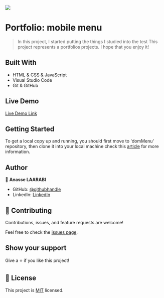 ![](https://img.shields.io/badge/Microverse-blueviolet)

# Portfolio: mobile menu

>In this project, I started putting the things I studied into the test
>This project represents a portfolios projects.
>I hope that you enjoy it!


## Built With

- HTML & CSS & JavaScript
- Visual Studio Code
- Git & GitHub

## Live Demo

[Live Demo Link](https://a-laarabi.github.io/Portfolio_Mobile-version/)

## Getting Started

To get a local copy up and running, you should first move to 'domMenu' repository, then clone it into your local machine check this [article](https://docs.github.com/en/repositories/creating-and-managing-repositories/cloning-a-repository) for more information.


## Author

👤 **Anasse LAARABI**

- GitHub: [@githubhandle](https://github.com/a-laarabi)
- LinkedIn: [LinkedIn](https://www.linkedin.com/in/anasse-laarabi-96518616b/)


## 🤝 Contributing

Contributions, issues, and feature requests are welcome!

Feel free to check the [issues page](https://github.com/a-laarabi/Portfolio_Mobile-version/issues).

## Show your support

Give a ⭐️ if you like this project!

## 📝 License

This project is [MIT](./MIT.md) licensed.
